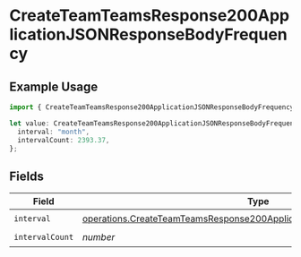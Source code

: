 # CreateTeamTeamsResponse200ApplicationJSONResponseBodyFrequency

## Example Usage

```typescript
import { CreateTeamTeamsResponse200ApplicationJSONResponseBodyFrequency } from "@vercel/sdk/models/operations/createteam.js";

let value: CreateTeamTeamsResponse200ApplicationJSONResponseBodyFrequency = {
  interval: "month",
  intervalCount: 2393.37,
};
```

## Fields

| Field                                                                                                                                                                | Type                                                                                                                                                                 | Required                                                                                                                                                             | Description                                                                                                                                                          |
| -------------------------------------------------------------------------------------------------------------------------------------------------------------------- | -------------------------------------------------------------------------------------------------------------------------------------------------------------------- | -------------------------------------------------------------------------------------------------------------------------------------------------------------------- | -------------------------------------------------------------------------------------------------------------------------------------------------------------------- |
| `interval`                                                                                                                                                           | [operations.CreateTeamTeamsResponse200ApplicationJSONResponseBodyInterval](../../models/operations/createteamteamsresponse200applicationjsonresponsebodyinterval.md) | :heavy_check_mark:                                                                                                                                                   | N/A                                                                                                                                                                  |
| `intervalCount`                                                                                                                                                      | *number*                                                                                                                                                             | :heavy_check_mark:                                                                                                                                                   | N/A                                                                                                                                                                  |